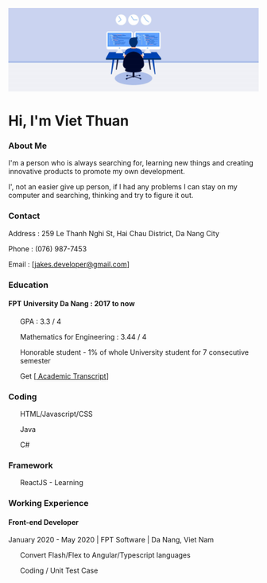 ![Banner](banner.jpg?raw=true "Title")
<h1>Hi, I'm Viet Thuan</h1>
<h3>About Me</h3>
<p>I'm a person who is always searching for, learning new things and creating innovative products to promote my own development.</p><p>
I', not an easier give up person, if I had any problems I can stay on my computer and searching, thinking and try to figure it out. </p>

<h3>Contact</h3>
<p>Address : 259 Le Thanh Nghi St, Hai Chau District, Da Nang City</p>
<p>Phone   : (076) 987-7453</p>
<p>Email  : [<a href="mailto:jakes.developer@gmail.com">jakes.developer@gmail.com</a>] </p>
<h3>Education</h3>
<h4>FPT University Da Nang : 2017 to now</h4>
<ul>GPA : 3.3 / 4</ul>

<ul>Mathematics for Engineering : 3.44 / 4</ul>
<ul>Honorable student - 1% of whole University student for 7 consecutive semester</ul>
<ul>Get [<a href="StudentTranscript_DE130018.xls"> Academic Transcript</a>]</ul>
<h3>Coding</h3>
<ul>HTML/Javascript/CSS</ul>
<ul>Java</ul>
<ul>C#</ul>
<h3>Framework</h3>
<ul>ReactJS - Learning</ul>


<h3>Working Experience</h3>
<h4>Front-end Developer</h4>
<p>January 2020 - May 2020 | FPT Software | Da Nang, Viet Nam</p>
<ul>Convert Flash/Flex to Angular/Typescript languages</ul>
<ul>Coding / Unit Test Case</ul>


         
<!---
jakesdev/jakesdev is a ✨ special ✨ repository because its `README.md` (this file) appears on your GitHub profile.
You can click the Preview link to take a look at your changes.
--->
